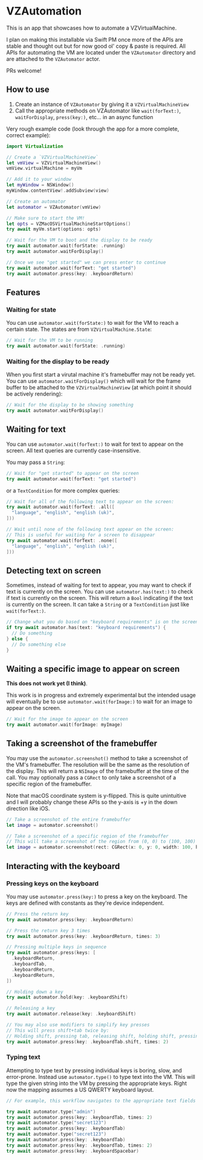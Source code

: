 # VZAutomation

This is an app that showcases how to automate a VZVirtualMachine.

I plan on making this installable via Swift PM once more of the APIs are stable and thought out but for now good ol' copy & paste is required. All APIs for automating the VM are located under the `VZAutomator` directory and are attached to the `VZAutomator` actor.

PRs welcome!

## How to use

1. Create an instance of `VZAutomator` by giving it a `VZVirtualMachineView`
2. Call the appropriate methods on VZAutomator like `wait(forText:)`, `waitForDisplay`, `press(key:)`, etc… in an async function

Very rough example code (look through the app for a more complete, correct example):

```swift
import Virtualization

// Create a `VZVirtualMachineView`
let vmView = VZVirtualMachineView()
vmView.virtualMachine = myVm

// Add it to your window
let myWindow = NSWindow()
myWindow.contentView!.addSubview(view)

// Create an automator
let automator = VZAutomator(vmView)

// Make sure to start the VM!
let opts = VZMacOSVirtualMachineStartOptions()
try await myVm.start(options: opts)

// Wait for the VM to boot and the display to be ready
try await automator.wait(forState: .running)
try await automator.waitForDisplay()

// Once we see "get started" we can press enter to continue
try await automator.wait(forText: "get started")
try await automator.press(key: .keyboardReturn)
```

## Features

### Waiting for state

You can use `automator.wait(forState:)` to wait for the VM to reach a certain state. The states are from `VZVirtualMachine.State`:

```swift
// Wait for the VM to be running
try await automator.wait(forState: .running)
```

### Waiting for the display to be ready

When you first start a virutal machine it's framebuffer may not be ready yet. You can use `automator.waitForDisplay()` which will wait for the frame buffer to be attached to the `VZVirtualMachineView` (at which point it should be actively rendering):

```swift
// Wait for the display to be showing something
try await automator.waitForDisplay()
```

## Waiting for text

You can use `automator.wait(forText:)` to wait for text to appear on the screen. All text queries are currently case-insensitive.

You may pass a `String`:

```swift
// Wait for "get started" to appear on the screen
try await automator.wait(forText: "get started")
```

or a `TextCondition` for more complex queries:

```swift
// Wait for all of the following text to appear on the screen:
try await automator.wait(forText: .all([
  "language", "english", "english (uk)",
]))

// Wait until none of the following text appear on the screen:
// This is useful for waiting for a screen to disappear
try await automator.wait(forText: .none([
  "language", "english", "english (uk)",
]))
```

## Detecting text on screen

Sometimes, instead of waiting for text to appear, you may want to check if text is currently on the screen. You can use `automator.has(text:)` to check if text is currently on the screen. This will return a `Bool` indicating if the text is currently on the screen. It can take a `String` or a `TextCondition` just like `wait(forText:)`.

```swift
// Change what you do based on "keyboard requirements" is on the screen
if try await automator.has(text: "keyboard requirements") {
  // Do something
} else {
  // Do something else
}
```

## Waiting a specific image to appear on screen

**This does not work yet (I think)**.

This work is in progress and extremely experimental but the intended usage will eventually be to use `automator.wait(forImage:)` to wait for an image to appear on the screen.

```swift
// Wait for the image to appear on the screen
try await automator.wait(forImage: myImage)
```

## Taking a screenshot of the framebuffer

You may use the `automator.screenshot()` method to take a screenshot of the VM's framebuffer. The resolution will be the same as the resolution of the display. This will return a `NSImage` of the framebuffer at the time of the call. You may optionally pass a `CGRect` to only take a screenshot of a specific region of the framebuffer.

Note that macOS coordinate system is y-flipped. This is quite unintuitive and I will probably change these APIs so the y-axis is +y in the down direction like iOS.

```swift
// Take a screenshot of the entire framebuffer
let image = automator.screenshot()

// Take a screenshot of a specific region of the framebuffer
// This will take a screenshot of the region from (0, 0) to (100, 100)
let image = automator.screenshot(rect: CGRect(x: 0, y: 0, width: 100, height: 100))
```

## Interacting with the keyboard

### Pressing keys on the keyboard

You may use `automator.press(key:)` to press a key on the keyboard. The keys are defined with constants as they're device independent.

```swift
// Press the return key
try await automator.press(key: .keyboardReturn)

// Press the return key 3 times
try await automator.press(key: .keyboardReturn, times: 3)

// Pressing multiple keys in sequence
try await automator.press(keys: [
  .keyboardReturn,
  .keyboardTab,
  .keyboardReturn,
  .keyboardReturn,
])

// Holding down a key
try await automator.hold(key: .keyboardShift)

// Releasing a key
try await automator.release(key: .keyboardShift)

// You may also use modifiers to simplify key presses
// This will press shift+tab twice by:
// Holding shift, pressing tab, releasing shift, holding shift, pressing tab, releasing shift
try await automator.press(key: .keyboardTab.shift, times: 2)
```

### Typing text

Attempting to type text by pressing individual keys is boring, slow, and error-prone. Instead use `automator.type()` to type text into the VM. This will type the given string into the VM by pressing the appropriate keys. Right now the mapping assumes a US QWERTY keyboard layout.

```swift
// For example, this workflow navigates to the appropriate text fields and types in the username, password, password confirmation, and creates the account

try await automator.type("admin")
try await automator.press(key: .keyboardTab, times: 2)
try await automator.type("secret123")
try await automator.press(key: .keyboardTab)
try await automator.type("secret123")
try await automator.press(key: .keyboardTab)
try await automator.press(key: .keyboardTab, times: 2)
try await automator.press(key: .keyboardSpacebar)
```
